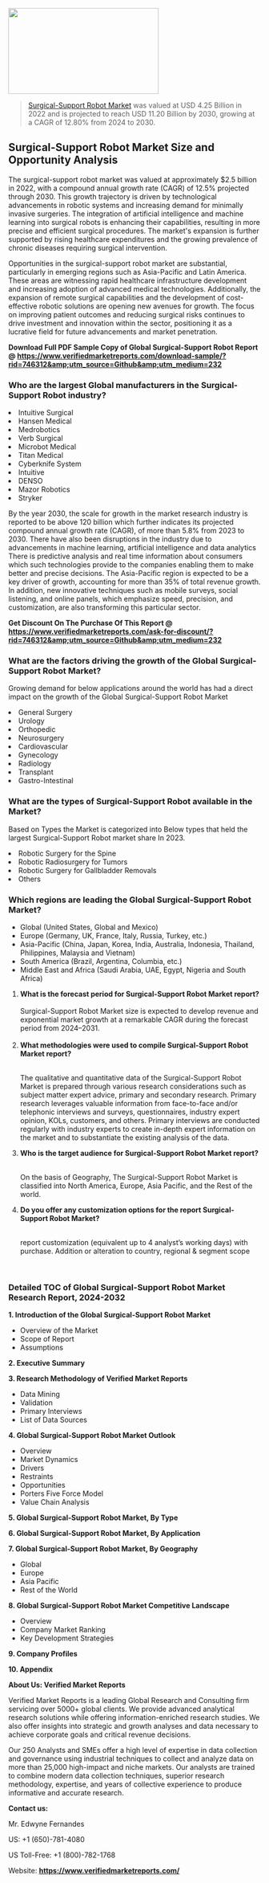 <img src="https://ffe5etoiles.com/wp-content/uploads/2024/12/MST1-300x171.png" alt="" width="300" height="171" class="alignnone size-medium wp-image-20088" /><blockquote><p><p><a href="https://www.verifiedmarketreports.com/download-sample/?rid=746312&utm_source=Github&utm_medium=232" target="_blank">Surgical-Support Robot Market</a> was valued at USD 4.25 Billion in 2022 and is projected to reach USD 11.20 Billion by 2030, growing at a CAGR of 12.80% from 2024 to 2030.</p></blockquote><p><h2>Surgical-Support Robot Market Size and Opportunity Analysis</h2><p>The surgical-support robot market was valued at approximately $2.5 billion in 2022, with a compound annual growth rate (CAGR) of 12.5% projected through 2030. This growth trajectory is driven by technological advancements in robotic systems and increasing demand for minimally invasive surgeries. The integration of artificial intelligence and machine learning into surgical robots is enhancing their capabilities, resulting in more precise and efficient surgical procedures. The market's expansion is further supported by rising healthcare expenditures and the growing prevalence of chronic diseases requiring surgical intervention.</p><p>Opportunities in the surgical-support robot market are substantial, particularly in emerging regions such as Asia-Pacific and Latin America. These areas are witnessing rapid healthcare infrastructure development and increasing adoption of advanced medical technologies. Additionally, the expansion of remote surgical capabilities and the development of cost-effective robotic solutions are opening new avenues for growth. The focus on improving patient outcomes and reducing surgical risks continues to drive investment and innovation within the sector, positioning it as a lucrative field for future advancements and market penetration.</p></p><p class=""><strong>Download Full PDF Sample Copy of Global Surgical-Support Robot Report @ <a href="https://www.verifiedmarketreports.com/download-sample/?rid=746312&amp;utm_source=Github&amp;utm_medium=232" target="_blank">https://www.verifiedmarketreports.com/download-sample/?rid=746312&amp;utm_source=Github&amp;utm_medium=232</a></strong></p><h3 id="" class="">Who are the largest Global manufacturers in the Surgical-Support Robot industry?</h3><p><li>Intuitive Surgical</li><li> Hansen Medical</li><li> Medrobotics</li><li> Verb Surgical</li><li> Microbot Medical</li><li> Titan Medical</li><li> Cyberknife System</li><li> Intuitive</li><li> DENSO</li><li> Mazor Robotics</li><li> Stryker</li></p><div class=""><div class="" dir="" data-message-author-role="" data-message-id="" data-message-model-slug=""><div class=""><div class=""><div class=""><div class="" dir="" data-message-author-role="" data-message-id="" data-message-model-slug=""><div class=""><div class=""><p>By the year 2030, the scale for growth in the market research industry is reported to be above 120 billion which further indicates its projected compound annual growth rate (CAGR), of more than 5.8% from 2023 to 2030. There have also been disruptions in the industry due to advancements in machine learning, artificial intelligence and data analytics There is predictive analysis and real time information about consumers which such technologies provide to the companies enabling them to make better and precise decisions. The Asia-Pacific region is expected to be a key driver of growth, accounting for more than 35% of total revenue growth. In addition, new innovative techniques such as mobile surveys, social listening, and online panels, which emphasize speed, precision, and customization, are also transforming this particular sector.</p><p><strong>Get Discount On The Purchase Of This Report @&nbsp; <a href="https://www.verifiedmarketreports.com/ask-for-discount/?rid=746312&amp;utm_source=Github&amp;utm_medium=232" target="_blank">https://www.verifiedmarketreports.com/ask-for-discount/?rid=746312&amp;utm_source=Github&amp;utm_medium=232</a></strong></p></div></div></div></div></div></div></div></div><h3 id="" class="">What are the factors driving the growth of the Global Surgical-Support Robot Market?</h3><p id="" class="">Growing demand for below applications around the world has had a direct impact on the growth of the Global Surgical-Support Robot Market</p><p id="" class=""><li>General Surgery</li><li> Urology</li><li> Orthopedic</li><li> Neurosurgery</li><li> Cardiovascular</li><li> Gynecology</li><li> Radiology</li><li> Transplant</li><li> Gastro-Intestinal</li></p><h3 id="" class="">What are the types of Surgical-Support Robot available in the Market?</h3><p id="" class="">Based on Types the Market is categorized into Below types that held the largest Surgical-Support Robot market share In 2023.</p><p id="" class=""><li>Robotic Surgery for the Spine</li><li> Robotic Radiosurgery for Tumors</li><li> Robotic Surgery for Gallbladder Removals</li><li> Others</li></p><h3 id="" class="">Which regions are leading the Global Surgical-Support Robot Market?</h3><ul><li>Global (United States, Global and Mexico)</li><li>Europe (Germany, UK, France, Italy, Russia, Turkey, etc.)</li><li>Asia-Pacific (China, Japan, Korea, India, Australia, Indonesia, Thailand, Philippines, Malaysia and Vietnam)</li><li>South America (Brazil, Argentina, Columbia, etc.)</li><li>Middle East and Africa (Saudi Arabia, UAE, Egypt, Nigeria and South Africa)</li></ul><p><ol><li><strong>What is the forecast period for Surgical-Support Robot Market report?<br /></strong><br /><span data-sheets-root="1" data-sheets-value="{&quot;1&quot;:2,&quot;2&quot;:&quot;XXXX size is expected to develop revenue and exponential market growth at a remarkable CAGR during the forecast period from 2024&ndash;2030.&quot;}" data-sheets-userformat="{&quot;2&quot;:12674,&quot;4&quot;:{&quot;1&quot;:2,&quot;2&quot;:16776960},&quot;10&quot;:2,&quot;11&quot;:0,&quot;15&quot;:&quot;Arial&quot;,&quot;16&quot;:12}">Surgical-Support Robot Market size is expected to develop revenue and exponential market growth at a remarkable CAGR during the forecast period from 2024&ndash;2031.</span><br /><br /></li><li><strong>What methodologies were used to compile Surgical-Support Robot Market report?<br /><br /></strong><p>The qualitative and quantitative data of the&nbsp;Surgical-Support Robot Market is prepared through various research considerations such as subject matter expert advice, primary and secondary research. Primary research leverages valuable information from face-to-face and/or telephonic interviews and surveys, questionnaires, industry expert opinion, KOLs, customers, and others. Primary interviews are conducted regularly with industry experts to create in-depth expert information on the market and to substantiate the existing analysis of the data.&nbsp;</p></li><li><strong>Who is the target audience for Surgical-Support Robot Market report?<br /><br /></strong><p>On the basis of Geography, The&nbsp;Surgical-Support Robot Market is classified into North America, Europe, Asia Pacific, and the Rest of the world.</p></li><li><strong>Do you offer any customization options for the report Surgical-Support Robot Market?<br /><br /></strong><p>report customization (equivalent up to 4 analyst&rsquo;s working days) with purchase. Addition or alteration to country, regional &amp; segment scope</p><p>&nbsp;</p></li></ol></p><h3 id="" class="">Detailed TOC of Global Surgical-Support Robot Market Research Report, 2024-2032</h3><p id="" class=""><strong>1. Introduction of the Global Surgical-Support Robot Market</strong></p><ul><li>Overview of the Market</li><li>Scope of Report</li><li>Assumptions</li></ul><p id="" class=""><strong>2. Executive Summary</strong></p><p id="" class=""><strong>3. Research Methodology of&nbsp;Verified Market Reports</strong></p><ul><li>Data Mining</li><li>Validation</li><li>Primary Interviews</li><li>List of Data Sources</li></ul><p id="" class=""><strong>4. Global Surgical-Support Robot Market Outlook</strong></p><ul><li>Overview</li><li>Market Dynamics</li><li>Drivers</li><li>Restraints</li><li>Opportunities</li><li>Porters Five Force Model</li><li>Value Chain Analysis</li></ul><p id="" class=""><strong>5. Global Surgical-Support Robot Market, By&nbsp;Type</strong></p><p id="" class=""><strong>6. Global Surgical-Support Robot Market, By Application</strong></p><p id="" class=""><strong>7. Global Surgical-Support Robot Market, By Geography</strong></p><ul><li>Global</li><li>Europe</li><li>Asia Pacific</li><li>Rest of the World</li></ul><p id="" class=""><strong>8. Global Surgical-Support Robot Market Competitive Landscape</strong></p><ul><li>Overview</li><li>Company Market Ranking</li><li>Key Development Strategies</li></ul><p id="" class=""><strong>9. Company Profiles</strong></p><p id="" class=""><strong>10. Appendix</strong></p><p id="" class=""><strong>About Us: Verified Market Reports</strong></p><p id="" class="">Verified Market Reports is a leading Global Research and Consulting firm servicing over 5000+ global clients. We provide advanced analytical research solutions while offering information-enriched research studies. We also offer insights into strategic and growth analyses and data necessary to achieve corporate goals and critical revenue decisions.</p><p id="" class="">Our 250 Analysts and SMEs offer a high level of expertise in data collection and governance using industrial techniques to collect and analyze data on more than 25,000 high-impact and niche markets. Our analysts are trained to combine modern data collection techniques, superior research methodology, expertise, and years of collective experience to produce informative and accurate research.</p><p id="" class=""><strong>Contact us:</strong></p><p id="" class="">Mr. Edwyne Fernandes</p><p id="" class="">US: +1 (650)-781-4080</p><p id="" class="">US Toll-Free: +1 (800)-782-1768</p><p id="" class="">Website: <a target="" data-test-app-aware-link=""><strong>https://www.verifiedmarketreports.com/</strong></a></p>
